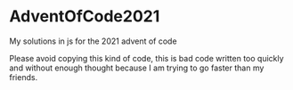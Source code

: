 # AdventOfCode2021
My solutions in js for the 2021 advent of code

Please avoid copying this kind of code, this is bad code written too quickly and without enough thought because I am trying to go faster than my friends.
